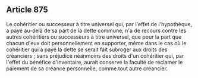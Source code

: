 Article 875
----
Le cohéritier ou successeur à titre universel qui, par l'effet de l'hypothèque,
a payé au-delà de sa part de la dette commune, n'a de recours contre les autres
cohéritiers ou successeurs à titre universel, que pour la part que chacun d'eux
doit personnellement en supporter, même dans le cas où le cohéritier qui a payé
la dette se serait fait subroger aux droits des créanciers ; sans préjudice
néanmoins des droits d'un cohéritier qui, par l'effet du bénéfice d'inventaire,
aurait conservé la faculté de réclamer le paiement de sa créance personnelle,
comme tout autre créancier.
